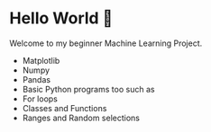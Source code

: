<h1>Hello World 👋</h1>
<p>Welcome to my beginner Machine Learning Project.</p>
<ul>
  <li>Matplotlib</li>
  <li>Numpy</li>
  <li>Pandas</li>
  <li>Basic Python programs too such as <li>For loops</li>
<li>Classes and Functions</li>
<li>Ranges and Random selections</li></li>
</ul>
